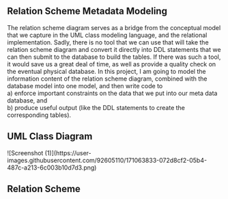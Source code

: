 <h2> Relation Scheme Metadata Modeling </h2>

The relation scheme diagram serves as a bridge from the conceptual model that we capture in the UML class modeling language, and the relational
implementation. Sadly, there is no tool that we can use that will take the relation scheme diagram and convert it directly into DDL statements that we can then
submit to the database to build the tables. If there was such a tool, it would save us a great deal of time, as well as provide a quality check on the eventual physical
database.
In this project, I am going to model the information content of the relation scheme diagram, combined with the database model into one model, and then write code to
    <br>a) enforce important constraints on the data that we put into our meta data database, and 
    <br>b) produce useful output (like the DDL statements to create the corresponding tables).
    

<h2> UML Class Diagram </h2>
![Screenshot (1)](https://user-images.githubusercontent.com/92605110/171063833-072d8cf2-05b4-487c-a213-6c003b10d7d3.png)
<h2> Relation Scheme </h2>
